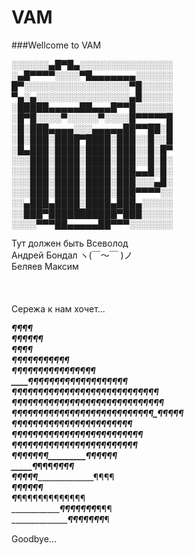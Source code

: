 # VAM
###Wellcome to VAM <br>

░░░░░░▄█▀█▄░░░░░░░░░░░░░░░<br>
░▄█▀▀▀▀░░░░▀█▄▄▄▄▄▄▄░░░░░░<br>
█▀░░░░░░░░░░░░░░░░░▀█░░░░░<br>
▀▄░▄░░░░░░░░░░░░░░░▄█░░░░░<br>
░█████▄▄▄▄▄██▄▄▄█▀▀█░░░░░░<br>
░█▀█░░░░▀░░░░░▀░░░░█▀▀▀▀▀█<br>
░█░███▄▄▄▄░░░▄▄▄▄▄██▀▀██░█<br>
░█░███░████▀████░███░░█░░█<br>
░█▄███░████░████░███░░█░█▀<br>
░░░███░████░████░███░░█░█░<br>
░░░███░████░████░███▄▄█░█░<br>
░░░███░████░████░███░░░▄█░<br>
░░░███░████░████░███▀▀▀▀░░<br>
░░▄███▄████░████▄███▄░░░░░<br>
░░███▀███████████▀███░░░░░<br>
░░░░▀▀▀██▄▄▄▄▄██▀▀▀░░░░░░░<br>

Тут должен быть Всеволод <br>
Андрей Бондал ヽ(￣～￣ )ノ <br>
Беляев Максим <br>
<br><br><br>
Сережа к нам хочет... <br>

_________________________¶____¶¶___¶ <br>
_________________________¶¶___¶¶___¶¶ <br>
_________________________¶____¶___¶¶ <br>
________________________¶¶___¶¶__¶¶¶¶¶¶¶ <br>
______¶¶¶¶¶¶____________¶___¶__¶¶¶_¶¶__¶¶¶<br>
____¶¶_____¶¶¶____¶¶¶¶¶¶¶¶¶¶¶__¶¶_________¶<br>
__¶¶___¶¶¶¶___¶¶¶¶¶¶¶¶¶¶¶¶¶¶¶¶¶¶_¶¶¶______¶<br>
_¶___¶¶___¶¶_¶¶¶¶¶¶¶¶¶¶¶¶¶¶¶¶¶¶¶_¶¶¶¶¶<br>
__¶¶___¶¶¶¶¶_¶¶¶¶¶¶¶¶¶¶¶¶¶¶¶¶¶¶¶¶__¶¶¶¶¶<br>
__¶___¶_______¶¶¶¶¶¶¶¶¶¶¶¶¶¶¶¶_¶____¶¶¶¶<br>
____¶¶__¶¶¶___¶¶¶¶¶¶¶¶¶¶¶¶¶¶¶¶______¶¶¶¶<br>
___¶¶__¶¶______¶¶¶¶¶¶¶¶¶¶¶_¶_____¶¶¶¶¶¶¶¶<br>
____¶_¶______¶¶¶¶¶______________¶¶___¶¶¶¶<br>
_____¶_______¶¶¶________________¶____¶¶¶<br>
____¶¶_______¶¶¶___________________¶¶¶¶<br>
_____¶________¶¶¶¶¶<br>
_____¶________¶¶¶¶¶¶¶¶¶¶¶¶¶<br>
_______________¶¶¶¶¶¶¶___¶¶¶<br>
_________________¶¶¶¶¶¶¶___¶<br>

Goodbye...
